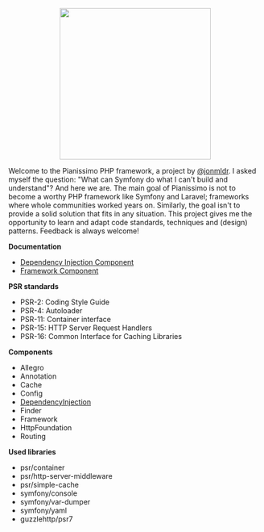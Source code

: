 <p align="center">
    <a href="https://jonmulder.nl" target="_blank">
        <img src="https://jonmulder.nl/pianissimo-logo1.1.svg" width="300px">
    </a>
</p>

Welcome to the Pianissimo PHP framework, a project by [@jonmldr](https://github.com/jonmldr).
I asked myself the question: "What can Symfony do what I can't build and understand"?
And here we are. The main goal of Pianissimo is not to become a worthy PHP framework like Symfony and Laravel; frameworks where whole communities worked years on.
Similarly, the goal isn't to provide a solid solution that fits in any situation.
This project gives me the opportunity to learn and adapt code standards, techniques and (design) patterns.
Feedback is always welcome!

**Documentation**
- [Dependency Injection Component](https://github.com/pianissimo-php/dependency-injection/blob/master/README.md)
- [Framework Component](https://github.com/pianissimo-php/pianissimo/blob/master/Pianissimo/Component/Framework/README.MD)

**PSR standards**
- PSR-2: Coding Style Guide
- PSR-4: Autoloader
- PSR-11: Container interface
- PSR-15: HTTP Server Request Handlers
- PSR-16: Common Interface for Caching Libraries

**Components**
- Allegro
- Annotation
- Cache
- Config
- [DependencyInjection](https://github.com/pianissimo-php/dependency-injection)
- Finder
- Framework
- HttpFoundation
- Routing

**Used libraries**
- psr/container
- psr/http-server-middleware
- psr/simple-cache
- symfony/console
- symfony/var-dumper
- symfony/yaml
- guzzlehttp/psr7
